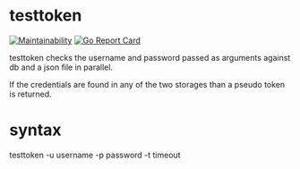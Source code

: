 # testtoken

[![Maintainability](https://api.codeclimate.com/v1/badges/034fec85a0c6070b9ef2/maintainability)](https://codeclimate.com/github/axamon/testtoken/maintainability)
[![Go Report Card](https://goreportcard.com/badge/github.com/axamon/testtoken)](https://goreportcard.com/report/github.com/axamon/testtoken)

testtoken checks the username and password passed as arguments against db and a json file in parallel.

If the credentials are found in any of the two storages than a pseudo token is returned.

# syntax
testtoken -u username -p password -t timeout